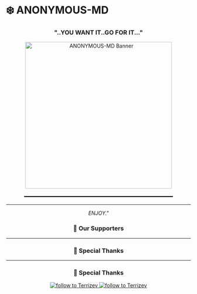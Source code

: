 # ❄️ ANONYMOUS-MD

<h3 align="center">"..YOU WANT IT..GO FOR IT..."</h3>

<div align="center">
  <img src="https://files.catbox.moe/80g4rq.jpeg" alt="ANONYMOUS-MD Banner" width="400" />
  
  <hr style="width: 80%; margin: 20px auto; border: 0.5px solid #333;" />
</div>


---

<p align="center">
  <i>ENJOY."</i>
</p>

<div align="center">
  <h3>🌟 Our Supporters</h3>
  
  ---

### 🙏 Special Thanks
---

### 🙏 Special Thanks 

<a href="https://github.com/Terrizev">
  <img src="https://img.shields.io/badge/Thanks-Terrizev-blueviolet?style=for-the-badge&logo=github" alt="follow to Terrizev" />
</a>
<a href="https://github.com/Terrizev">
  <img src="https://img.shields.io/badge/Owner-Terrizev-blueviolet?style=for-the-badge&logo=github" alt="follow to Terrizev" />
</a>
